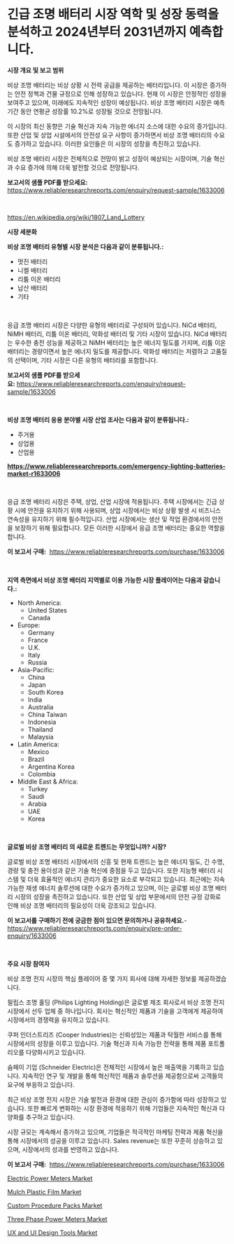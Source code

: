 <p><h1>긴급 조명 배터리 시장 역학 및 성장 동력을 분석하고 2024년부터 2031년까지 예측합니다.</h1></p><p><strong>시장 개요 및 보고 범위</strong></p>
<p><p>비상 조명 배터리는 비상 상황 시 전력 공급을 제공하는 배터리입니다. 이 시장은 증가하는 안전 정책과 건물 규정으로 인해 성장하고 있습니다. 현재 이 시장은 안정적인 성장을 보여주고 있으며, 미래에도 지속적인 성장이 예상됩니다. 비상 조명 배터리 시장은 예측 기간 동안 연평균 성장률 10.2%로 성장될 것으로 전망됩니다. </p><p>이 시장의 최신 동향은 기술 혁신과 지속 가능한 에너지 소스에 대한 수요의 증가입니다. 또한 산업 및 상업 시설에서의 안전성 요구 사항이 증가하면서 비상 조명 배터리의 수요도 증가하고 있습니다. 이러한 요인들은 이 시장의 성장을 촉진하고 있습니다.</p><p>비상 조명 배터리 시장은 전체적으로 전망이 밝고 성장이 예상되는 시장이며, 기술 혁신과 수요 증가에 의해 더욱 발전할 것으로 전망됩니다.</p></p>
<p><strong>보고서의 샘플 PDF를 받으세요:</strong> <a href="https://www.reliableresearchreports.com/enquiry/request-sample/1633006">https://www.reliableresearchreports.com/enquiry/request-sample/1633006</a></p>
<p>&nbsp;</p>
<p><a href="https://en.wikipedia.org/wiki/1807_Land_Lottery">https://en.wikipedia.org/wiki/1807_Land_Lottery</a></p>
<p><strong>시장 세분화</strong></p>
<p><strong>비상 조명 배터리 유형별 시장 분석은 다음과 같이 분류됩니다.:</strong></p>
<p><ul><li>멋진 배터리</li><li>니켈 배터리</li><li>리튬 이온 배터리</li><li>납산 배터리</li><li>기타</li></ul></p>
<p>&nbsp;</p>
<p><p>응급 조명 배터리 시장은 다양한 유형의 배터리로 구성되어 있습니다. NiCd 배터리, NiMH 배터리, 리튬 이온 배터리, 악화성 배터리 및 기타 시장이 있습니다. NiCd 배터리는 우수한 충전 성능을 제공하고 NiMH 배터리는 높은 에너지 밀도를 가지며, 리튬 이온 배터리는 경량이면서 높은 에너지 밀도를 제공합니다. 악화성 배터리는 저렴하고 고품질의 선택이며, 기타 시장은 다른 유형의 배터리를 포함합니다.</p></p>
<p><strong>보고서의 샘플 PDF를 받으세요:</strong>&nbsp;<a href="https://www.reliableresearchreports.com/enquiry/request-sample/1633006">https://www.reliableresearchreports.com/enquiry/request-sample/1633006</a></p>
<p>&nbsp;</p>
<p><strong> 비상 조명 배터리 응용 분야별 시장 산업 조사는 다음과 같이 분류됩니다.:</strong></p>
<p><ul><li>주거용</li><li>상업용</li><li>산업용</li></ul></p>
<p><strong><a href="https://www.reliableresearchreports.com/emergency-lighting-batteries-market-r1633006">https://www.reliableresearchreports.com/emergency-lighting-batteries-market-r1633006</a></strong></p>
<p>&nbsp;</p>
<p><p>응급 조명 배터리 시장은 주택, 상업, 산업 시장에 적용됩니다. 주택 시장에서는 긴급 상황 시에 안전을 유지하기 위해 사용되며, 상업 시장에서는 비상 상황 발생 시 비즈니스 연속성을 유지하기 위해 필수적입니다. 산업 시장에서는 생산 및 작업 환경에서의 안전을 보장하기 위해 필요합니다. 모든 이러한 시장에서 응급 조명 배터리는 중요한 역할을 합니다.</p></p>
<p><strong>이 보고서 구매:</strong>&nbsp; <a href="https://www.reliableresearchreports.com/purchase/1633006">https://www.reliableresearchreports.com/purchase/1633006</a></p>
<p>&nbsp;</p>
<p><strong>지역 측면에서 비상 조명 배터리 지역별로 이용 가능한 시장 플레이어는 다음과 같습니다.:</strong></p>
<p><ul>
    <li>
        North America:
        <ul>
            <li>United States</li>
            <li>Canada</li>
        </ul>
    </li>
    <li>
        Europe:
        <ul>
            <li>Germany</li>
            <li>France</li>
            <li>U.K.</li>
            <li>Italy</li>
            <li>Russia</li>
        </ul>
    </li>
    <li>
        Asia-Pacific:
        <ul>
            <li>China</li>
            <li>Japan</li>
            <li>South Korea</li>
            <li>India</li>
            <li>Australia</li>
            <li>China Taiwan</li>
            <li>Indonesia</li>
            <li>Thailand</li>
            <li>Malaysia</li>
        </ul>
    </li>
    <li>
        Latin America:
        <ul>
            <li>Mexico</li>
            <li>Brazil</li>
            <li>Argentina Korea</li>
            <li>Colombia</li>
        </ul>
    </li>
    <li>
        Middle East & Africa:
        <ul>
            <li>Turkey</li>
            <li>Saudi</li>
            <li>Arabia</li>
            <li>UAE</li>
            <li>Korea</li>
        </ul>
    </li>
    </ul></p>
<p>&nbsp;</p>
<p><strong>글로벌 비상 조명 배터리 의 새로운 트렌드는 무엇입니까? 시장?</strong></p>
<p><p>글로벌 비상 조명 배터리 시장에서의 신흥 및 현재 트렌드는 높은 에너지 밀도, 긴 수명, 경량 및 충전 용이성과 같은 기술 혁신에 중점을 두고 있습니다. 또한 지능형 배터리 시스템 및 더욱 효율적인 에너지 관리가 중요한 요소로 부각되고 있습니다. 최근에는 지속 가능한 재생 에너지 솔루션에 대한 수요가 증가하고 있으며, 이는 글로벌 비상 조명 배터리 시장의 성장을 촉진하고 있습니다. 또한 산업 및 상업 부문에서의 안전 규정 강화로 인해 비상 조명 배터리의 필요성이 더욱 강조되고 있습니다.</p></p>
<p><strong>이 보고서를 구매하기 전에 궁금한 점이 있으면 문의하거나 공유하세요.</strong>- <a href="https://www.reliableresearchreports.com/enquiry/pre-order-enquiry/1633006">https://www.reliableresearchreports.com/enquiry/pre-order-enquiry/1633006</a></p>
<p>&nbsp;</p>
<p><strong>주요 시장 참여자</strong></p>
<p><p>비상 조명 전지 시장의 핵심 플레이어 중 몇 가지 회사에 대해 자세한 정보를 제공하겠습니다. </p><p>필립스 조명 홀딩 (Philips Lighting Holding)은 글로벌 제조 회사로서 비상 조명 전지 시장에서 선두 업체 중 하나입니다. 회사는 혁신적인 제품과 기술을 고객에게 제공하여 시장에서의 경쟁력을 유지하고 있습니다. </p><p>쿠퍼 인더스트리즈 (Cooper Industries)는 신뢰성있는 제품과 탁월한 서비스를 통해 시장에서의 성장을 이루고 있습니다. 기술 혁신과 지속 가능한 전략을 통해 제품 포트폴리오를 다양화시키고 있습니다. </p><p>숨페이 기업 (Schneider Electric)은 전체적인 시장에서 높은 매출액을 기록하고 있습니다. 지속적인 연구 및 개발을 통해 혁신적인 제품과 솔루션을 제공함으로써 고객들의 요구에 부응하고 있습니다. </p><p>최근 비상 조명 전지 시장은 기술 발전과 환경에 대한 관심이 증가함에 따라 성장하고 있습니다. 또한 빠르게 변화하는 시장 환경에 적응하기 위해 기업들은 지속적인 혁신과 다양화를 추구하고 있습니다. </p><p>시장 규모는 계속해서 증가하고 있으며, 기업들은 적극적인 마케팅 전략과 제품 혁신을 통해 시장에서의 성공을 이루고 있습니다. Sales revenue는 또한 꾸준히 상승하고 있으며, 시장에서의 성과를 반영하고 있습니다.</p></p>
<p><strong>이 보고서 구매:</strong>&nbsp;&nbsp;<a href="https://www.reliableresearchreports.com/purchase/1633006">https://www.reliableresearchreports.com/purchase/1633006</a></p>
<p><p><a href="https://issuu.com/reportprime-2/docs/electric-power-meters-market-size-2030.pptx">Electric Power Meters Market</a></p><p><a href="https://www.linkedin.com/pulse/mulch-plastic-film-market-trends-analysis-opportunities-wchqe">Mulch Plastic Film Market</a></p><p><a href="https://www.linkedin.com/pulse/global-custom-procedure-packs-market-projected-grow-cagr-e02gc">Custom Procedure Packs Market</a></p><p><a href="https://issuu.com/reportprime-2/docs/three-phase-power-meters-market-size-2030.pptx">Three Phase Power Meters Market</a></p><p><a href="https://github.com/RichRobinson5/Market-Research-Report-List-6/blob/main/ux-and-ui-design-tools-market.md">UX and UI Design Tools Market</a></p></p>